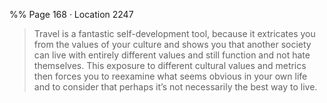 %% Page 168 · Location 2247 
> Travel is a fantastic self-development tool, because it extricates you from the values of your culture and shows you that another society can live with entirely different values and still function and not hate themselves. This exposure to different cultural values and metrics then forces you to reexamine what seems obvious in your own life and to consider that perhaps it’s not necessarily the best way to live. 